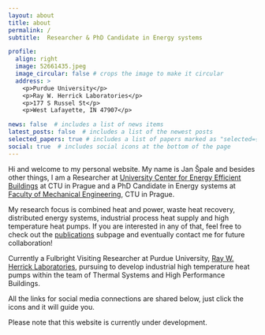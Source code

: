 ```yaml
---
layout: about
title: about
permalink: /
subtitle:  Researcher & PhD Candidate in Energy systems

profile:
  align: right
  image: 52661435.jpeg
  image_circular: false # crops the image to make it circular
  address: >
    <p>Purdue University</p>
    <p>Ray W. Herrick Laboratories</p>
    <p>177 S Russel St</p>
    <p>West Lafayette, IN 47907</p>

news: false  # includes a list of news items
latest_posts: false  # includes a list of the newest posts
selected_papers: true # includes a list of papers marked as "selected={true}"
social: true  # includes social icons at the bottom of the page
---
```

Hi and welcome to my personal website. My name is Jan Špale and besides other things, I am a Researcher at [University Center for Energy Efficient Buildings](https://www.uceeb.cz/en/ing-jan-spale-en/) at CTU in Prague and a PhD Candidate in Energy systems at [Faculty of Mechanical Engineering](https://www.fs.cvut.cz/en/home/), CTU in Prague.

My research focus is combined heat and power, waste heat recovery, distributed energy systems, industrial process heat supply and high temperature heat pumps. If you are interested in any of that, feel free to check out the [publications](https://janspale.github.io/publications/) subpage and eventually contact me for future collaboration!

Currently a Fulbright Visiting Researcher at Purdue University, [Ray W. Herrick Laboratories](https://engineering.purdue.edu/Herrick), pursuing to develop industrial high temperature heat pumps within the team of Thermal Systems and High Performance Buildings.

All the links for social media connections are shared below, just click the icons and it will guide you.

Please note that this website is currently under development.
